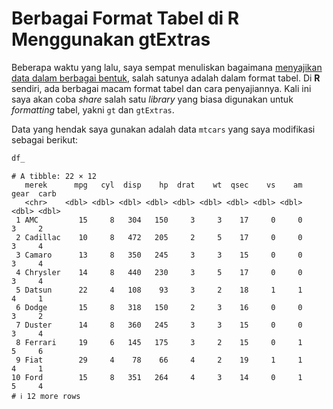 # Berbagai Format Tabel di R Menggunakan gtExtras


Beberapa waktu yang lalu, saya sempat menuliskan bagaimana [menyajikan
data dalam berbagai bentuk](https://ikanx101.com/blog/3-waysgraph/),
salah satunya adalah dalam format tabel. Di **R** sendiri, ada berbagai
macam format tabel dan cara penyajiannya. Kali ini saya akan coba
*share* salah satu *library* yang biasa digunakan untuk *formatting*
tabel, yakni `gt` dan `gtExtras`.

Data yang hendak saya gunakan adalah data `mtcars` yang saya modifikasi
sebagai berikut:

``` r
df_
```

    # A tibble: 22 × 12
       merek      mpg   cyl  disp    hp  drat    wt  qsec    vs    am  gear  carb
       <chr>    <dbl> <dbl> <dbl> <dbl> <dbl> <dbl> <dbl> <dbl> <dbl> <dbl> <dbl>
     1 AMC         15     8   304   150     3     3    17     0     0     3     2
     2 Cadillac    10     8   472   205     2     5    17     0     0     3     4
     3 Camaro      13     8   350   245     3     3    15     0     0     3     4
     4 Chrysler    14     8   440   230     3     5    17     0     0     3     4
     5 Datsun      22     4   108    93     3     2    18     1     1     4     1
     6 Dodge       15     8   318   150     2     3    16     0     0     3     2
     7 Duster      14     8   360   245     3     3    15     0     0     3     4
     8 Ferrari     19     6   145   175     3     2    15     0     1     5     6
     9 Fiat        29     4    78    66     4     2    19     1     1     4     1
    10 Ford        15     8   351   264     4     3    14     0     1     5     4
    # ℹ 12 more rows
